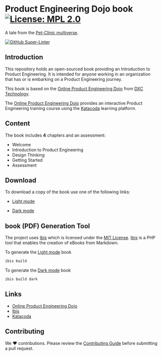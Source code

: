 # Product Engineering Dojo book [![License: MPL 2.0](https://img.shields.io/badge/License-MPL%202.0-brightgreen.svg)](https://opensource.org/licenses/MPL-2.0)


A tale from the [Pet-Clinic multiverse](https://dxc-technology.github.io/about-pe-dojo/).

[![GitHub Super-Linter](https://github.com/tom-halpin/pe-dojo-book/actions/workflows/linter.yml/badge.svg)](https://github.com/marketplace/actions/super-linter)

## Introduction

This repository holds an open-sourced book providing an Introduction to Product Engineering. It is intended for anyone working in an organization that has or is embarking on a Product Engineering journey.

This book is based on the [Online Product Engineering Dojo](https://dxc-technology.github.io/about-pe-dojo/) from [DXC Technology](https://www.dxc.com).

The [Online Product Engineering Dojo](https://dxc-technology.github.io/about-pe-dojo/) provides an interactive Product Engineering training course using the [Katacoda](https://www.katacoda.com/) learning platform.

## Content

The book includes **4** chapters and an assessment:

* Welcome
* Introduction to Product Engineering
* Design Thinking
* Getting Started
* Assessment

## Download

To download a copy of the book use one of the following links:

* [Light mode](https://github.com/tom-halpin/pe-dojo-book/blob/main/export/product-engineering-light.pdf)

* [Dark mode](https://github.com/tom-halpin/pe-dojo-book/blob/main/export/product-engineering-dark.pdf)

## book (PDF) Generation Tool

The project uses [Ibis](https://github.com/themsaid/ibis/) which is licensed under the [MIT License](https://github.com/themsaid/ibis/blob/master/LICENSE.md). [Ibis](https://github.com/themsaid/ibis/) is a PHP tool that enables the creation of eBooks from Markdown.

To generate the [Light mode](https://github.com/tom-halpin/pe-dojo-book/blob/main/export/product-engineering-light.pdf) book

```bash
ibis build
```

To generate the [Dark mode](https://github.com/tom-halpin/pe-dojo-book/blob/main/export/product-engineering-dark.pdf) book

```bash
ibis build dark
```

## Links

* [Online Product Engineering Dojo](https://dxc-technology.github.io/about-pe-dojo/)
* [Ibis](https://github.com/themsaid/ibis/)
* [Katacoda](https://www.katacoda.com/)

## Contributing

We :heart: contributions. Please review the [Contributing Guide](CONTRIBUTING.md) before submitting a pull request.
